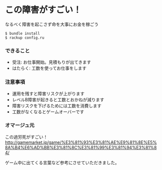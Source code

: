 # この障害がすごい！
なるべく障害を起こさず命を大事にお金を稼ごう

```
$ bundle install
$ rackup config.ru 
```

### できること
- 受注: お仕事開始。見積もりが出てきます
- はたらく: 工数を使ってお仕事をします

### 注意事項
- 運用を残すと障害リスクが上がります
- レベルB障害が起きると工数とおかねが減ります
- 障害リスクを下げるためには工数を消費します
- 工数がなくなるとゲームオーバーです

### オマージュ元
この過労死がすごい！ 
http://gamemarket.jp/game/%E3%81%93%E3%81%AE%E9%81%8E%E5%8A%B4%E6%AD%BB%E3%81%8C%E3%81%99%E3%81%94%E3%81%84/

ゲーム中に出てくる言葉など参考にさせていただきました。
